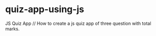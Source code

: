 # quiz-app-using-js
JS Quiz App 
// How to create a js quiz app of three question with total marks.
